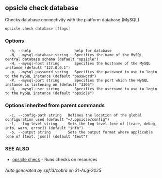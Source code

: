 ## opsicle check database

Checks database connectivity with the platform database (MySQL)

```
opsicle check database [flags]
```

### Options

```
  -h, --help                    help for database
  -N, --mysql-database string   Specifies the name of the MySQL central database schema (default "opsicle")
  -H, --mysql-host string       Specifies the hostname of the MySQL instance (default "127.0.0.1")
  -p, --mysql-password string   Specifies the password to use to login to the MySQL instance (default "password")
  -P, --mysql-port string       Specifies the port which the MySQL instance is listening on (default "3306")
  -U, --mysql-user string       Specifies the username to use to login to the MySQL instance (default "opsicle")
```

### Options inherited from parent commands

```
  -c, --config-path string   Defines the location of the global configuration used (default "~/.opsicle/config")
  -l, --log-level string     Sets the log level (one of [trace, debug, info, warn, error]) (default "info")
  -o, --output string        Sets the output format where applicable (one of [text, json]) (default "text")
```

### SEE ALSO

* [opsicle check](cli/opsicle_check.md)	 - Runs checks on resources

###### Auto generated by spf13/cobra on 31-Aug-2025
